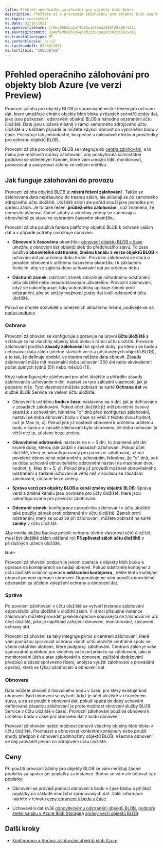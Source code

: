 ```yaml
---
title: Přehled operačního zálohování pro objekty blob Azure
description: Přečtěte si o provozním zálohování pro objekty blob Azure (ve verzi Preview).
ms.topic: conceptual
ms.date: 02/16/2021
ms.openlocfilehash: 1f6bc98b92a2af4b05cae766a2186f2970b7133c
ms.sourcegitcommit: 32e0fedb80b5a5ed0d2336cea18c3ec3b5015ca1
ms.translationtype: MT
ms.contentlocale: cs-CZ
ms.lasthandoff: 03/30/2021
ms.locfileid: "105558750"
---
```

# <a name="overview-of-operational-backup-for-azure-blobs-in-preview"></a>Přehled operačního zálohování pro objekty blob Azure (ve verzi Preview)

Provozní záloha pro objekty BLOB je spravované místní řešení pro ochranu dat, které umožňuje chránit objekty blob bloku z různých scénářů ztráty dat, jako jsou poškození, odstranění objektů BLOB a náhodné odstranění účtu úložiště. Data jsou uložená místně v rámci samotného zdrojového účtu úložiště a v každém případě je můžete kdykoli obnovit do vybraného bodu v čase. Poskytuje tak jednoduché, bezpečné a nákladově efektivní prostředky pro ochranu objektů BLOB.

Provozní záloha pro objekty BLOB se integruje do [centra zálohování](backup-center-overview.md), a to mimo jiné možnosti správy zálohování, aby poskytovala samostatné podokno se skleněným řízením, které vám umožní řídit, monitorovat, provozovat a analyzovat zálohy ve velkém měřítku.

## <a name="how-operational-backup-works"></a>Jak funguje zálohování do provozu

Provozní záloha objektů BLOB je **místní řešení zálohování** . Takže se zálohovaná data nepřesunou do trezoru záloh, ale ukládají se do samotného zdrojového účtu úložiště. Úložiště záloh ale pořád slouží jako jednotka pro správu záloh. Je to také řešení **průběžného zálohování** , což znamená, že nemusíte plánovat žádné zálohy a všechny změny se zachovají a obnovitelné ze stavu ve vybraném časovém okamžiku.

Provozní záloha používá funkce platformy objektů BLOB k ochraně vašich dat a v případě potřeby umožňuje obnovení:

- **Obnovení k časovému** okamžiku: [obnovení objektu BLOB v čase](../storage/blobs/point-in-time-restore-overview.md) umožňuje obnovení dat objektů blob do předchozího stavu. To zase používá **obnovitelné odstranění**, **změnu kanálu** a **verze objektů BLOB** k uchování dat po určenou dobu trvání. Provozní zálohování se stará o povolení obnovení k určitému časovému okamžiku i k základním funkcím, aby se zajistila doba uchovávání dat po určenou dobu.

- **Odstranit zámek**: odstranit zámek zabraňuje náhodnému odstranění účtu úložiště nebo neautorizovaným uživatelům. Provozní zálohování, když se nakonfiguruje, taky automaticky aplikuje zámek proti odstranění, aby se snížily možnosti ztráty dat kvůli odstranění účtu úložiště.

Pokud se chcete dozvědět o omezeních aktuálního řešení, podívejte se na [matici podpory](blob-backup-support-matrix.md) .

### <a name="protection"></a>Ochrana

Provozní zálohování se konfiguruje a spravuje na úrovni **účtu úložiště** a vztahuje se na všechny objekty blob bloku v rámci účtu úložiště. Provozní zálohování používá **zásady zálohování** ke správě doby, po kterou se budou uchovávat data záloh (včetně starších verzí a odstraněných objektů BLOB), a to tak, že definuje období, ve kterém můžete data obnovit. Zásada zálohování může mít maximální dobu uchování 360 dní nebo ekvivalentní počet úplných týdnů (51) nebo měsíců (11).

Když nakonfigurujete zálohování pro účet úložiště a přiřadíte zásady zálohování s uchováním n dní, nastaví se tyto základní vlastnosti, jak je popsáno níže. Tyto vlastnosti můžete zobrazit na kartě **Ochrana dat** ve službě BLOB Service ve vašem účtu úložiště.

- Obnovení k určitému **bodu v čase**: nastaveno na n dní, jak je definováno v zásadách zálohování. Pokud účet úložiště již měl povolený časový okamžik s uchováním, řekněme "x" dnů před konfigurací zálohování, nastaví se doba obnovení bodu v čase na větší z těchto dvou hodnot, což je Max (n, x). Pokud jste již nastavili obnovení k určitému určitému bodu v čase a v zásadě zálohování bylo stanoveno, že doba uchování je větší než ta, zůstane beze změny.

- **Obnovitelné odstranění**: nastavte na n + 5 dní, to znamená pět dní kromě doby, kterou jste zadali v zásadách zálohování. Pokud účet úložiště, který je nakonfigurovaný pro provozní zálohování, už má povolené obnovitelné odstranění s uchováním, řekněme, že "y" dnů, pak se doba uchování obnovitelného odstranění nastaví na maximum dvou hodnot, tj. Max (n + 5, y). Pokud jste již provedli možnost obnovitelného odstranění a zadané uchování je větší než v souladu se zásadami zálohování, zůstane beze změny.

- **Správa verzí pro objekty BLOB a kanál změny objektů BLOB**: Správa verzí a změna kanálu jsou povolené pro účty úložiště, které jsou nakonfigurované pro provozní zálohování.

- **Odstranit zámek**: konfigurace operačního zálohování v účtu úložiště také použije zámek proti odstranění v účtu úložiště. Zámek proti odstranění, který se používá při zálohování, můžete zobrazit na kartě **zámky** v účtu úložiště.

Aby mohla služba Backup povolit ochranu těchto vlastností účtů úložiště, musí být úložiště záloh udělené roli **Přispěvatel záloh účtu úložiště** v příslušných účtech úložiště.

>[!NOTE]
>Provozní zálohování podporuje jenom operace s objekty blob bloku a operace na kontejnerech se nedají obnovit. Pokud odstraníte kontejner z účtu úložiště voláním operace **odstranění kontejneru** , nelze tento kontejner obnovit pomocí operace obnovení. Doporučujeme vám povolit obnovitelné odstranění za účelem vylepšení ochrany a obnovení dat.

### <a name="management"></a>Správa

Po povolení zálohování v účtu úložiště se vytvoří instance zálohování odpovídající účtu úložiště v úložišti záloh. V rámci příslušné instance zálohování můžete provádět jakékoli operace související se zálohováním pro účet úložiště, jako je například zahájení obnovení, monitorování, zastavení ochrany atd.

Provozní zálohování se taky integruje přímo s centrem zálohování, které vám pomůžou spravovat ochranu všech účtů úložiště centrálně spolu se všemi ostatními úlohami, které podporují zálohování. Centrum záloh je vaše samostatné podokno pro všechny vaše požadavky na zálohování, jako je monitorování úloh a stav zálohování a obnovení, zajištění dodržování předpisů a zásad správného řízení, analýza využití zálohování a provádění operací, které se týkají zálohování a obnovení dat.

### <a name="restore"></a>Obnovení

Data můžete obnovit z libovolného bodu v čase, pro který existuje bod obnovení. Bod obnovení se vytvoří, když je účet úložiště v chráněném stavu, a dá se použít k obnovení dat, pokud spadá do doby uchování definované zásadou zálohování (a proto možnost obnovení služby BLOB Service v účtu úložiště v čase). Provozní zálohování používá obnovení k určitému bodu v čase pro obnovení dat z bodu obnovení.

Provozní zálohování nabízí možnost obnovit všechny objekty blob bloku v účtu úložiště, Procházet a obnovovat konkrétní kontejnery nebo použít shody předpon k obnovení podmnožiny objektů BLOB. Všechna obnovení se dají provádět jenom na zdrojovém účtu úložiště.

## <a name="pricing"></a>Ceny

Při použití provozní zálohy pro objekty BLOB se vám neúčtují žádné poplatky za správu ani poplatky za instance. Budou se vám ale účtovat tyto poplatky:

- Obnovení se provádí pomocí obnovení k bodu v čase blobu a přilákat poplatky na základě množství zpracovaných dat. Další informace najdete v tématu [ceny obnovení k bodu v čase](../storage/blobs/point-in-time-restore-overview.md#pricing-and-billing).

- Uchovávání dat kvůli [obnovitelnému odstranění objektů BLOB](../storage/blobs/soft-delete-blob-overview.md), [podpoře změn kanálu v Azure Blob Storage](../storage/blobs/storage-blob-change-feed.md)a [správy verzí objektů BLOB](../storage/blobs/versioning-overview.md).

## <a name="next-steps"></a>Další kroky

- [Konfigurace a Správa zálohování objektů blob Azure](blob-backup-configure-manage.md)